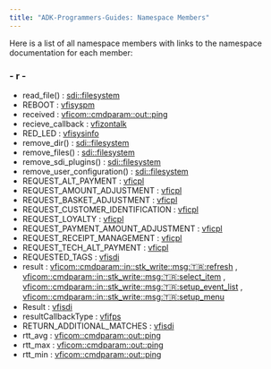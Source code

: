 ```yaml
---
title: "ADK-Programmers-Guides: Namespace Members"
---
```


Here is a list of all namespace members with links to the namespace documentation for each member:

### - r -

- read_file() : <a href="namespacesdi_1_1filesystem.md#a141d15606acd013831d2e4ead7765ab5">sdi::filesystem</a>
- REBOOT : <a href="namespacevfisyspm.md#ad6865f9a76c1985e26c2e86719fc674aa054795c72261d4d92e885ac46296a18e">vfisyspm</a>
- received : <a href="namespacevficom_1_1cmdparam_1_1out_1_1ping.md#a9e0df6765a477857c7df53d5769c7eca">vficom::cmdparam::out::ping</a>
- recieve_callback : <a href="namespacevfizontalk.md#acd26f94f8d6f0a69f2a7a19bbd0f7ae2">vfizontalk</a>
- RED_LED : <a href="namespacevfisysinfo.md#ab6831a7d06c0a2bc69f9b024f6445a80aedcf3ad9edba345343e3d99b9d27d5a9">vfisysinfo</a>
- remove_dir() : <a href="namespacesdi_1_1filesystem.md#add3a308833cddc7775215c8fc3d1d608">sdi::filesystem</a>
- remove_files() : <a href="namespacesdi_1_1filesystem.md#a95279759f98284266e220092cbb51508">sdi::filesystem</a>
- remove_sdi_plugins() : <a href="namespacesdi_1_1filesystem.md#ac42ad54eda4b15aa9d9f2d7bda4a55a5">sdi::filesystem</a>
- remove_user_configuration() : <a href="namespacesdi_1_1filesystem.md#abfc178565b6c9e326831f7ef51646744">sdi::filesystem</a>
- REQUEST_ALT_PAYMENT : <a href="namespacevficpl.md#aba55b083790f62440bcff1c23bbe2f12ac989d77f634b4dd93e6d44247c5622ef">vficpl</a>
- REQUEST_AMOUNT_ADJUSTMENT : <a href="namespacevficpl.md#aba55b083790f62440bcff1c23bbe2f12afac0fd439ec03b243778d1bbeac5cf40">vficpl</a>
- REQUEST_BASKET_ADJUSTMENT : <a href="namespacevficpl.md#aba55b083790f62440bcff1c23bbe2f12a40c848eab70a77518353ba8f697b8651">vficpl</a>
- REQUEST_CUSTOMER_IDENTIFICATION : <a href="namespacevficpl.md#aba55b083790f62440bcff1c23bbe2f12a28ad135ffa26cbc612ad6b5a67f35738">vficpl</a>
- REQUEST_LOYALTY : <a href="namespacevficpl.md#aba55b083790f62440bcff1c23bbe2f12ae3f457de903c658874e4ec13451edbd0">vficpl</a>
- REQUEST_PAYMENT_AMOUNT_ADJUSTMENT : <a href="namespacevficpl.md#aba55b083790f62440bcff1c23bbe2f12ada0fd4652c9773c4af9c1b7cc4fed3bf">vficpl</a>
- REQUEST_RECEIPT_MANAGEMENT : <a href="namespacevficpl.md#aba55b083790f62440bcff1c23bbe2f12a88b00393e9ec643b54ac79d79c98b079">vficpl</a>
- REQUEST_TECH_ALT_PAYMENT : <a href="namespacevficpl.md#aba55b083790f62440bcff1c23bbe2f12a4061e229a1817948456ed525133e97a8">vficpl</a>
- REQUESTED_TAGS : <a href="namespacevfisdi.md#ac9842112c341daedac40f79bbfdd65a4af27fdaf235c6c70702f543baebedce4d">vfisdi</a>
- result : <a href="namespacevficom_1_1cmdparam_1_1in_1_1stk__write_1_1msg_1_1tr_1_1refresh.md#a625b9748e49ec8ee41ab3546a32415c0">vficom::cmdparam::in::stk_write::msg::tr::refresh</a> , <a href="namespacevficom_1_1cmdparam_1_1in_1_1stk__write_1_1msg_1_1tr_1_1select__item.md#a625b9748e49ec8ee41ab3546a32415c0">vficom::cmdparam::in::stk_write::msg::tr::select_item</a> , <a href="namespacevficom_1_1cmdparam_1_1in_1_1stk__write_1_1msg_1_1tr_1_1setup__event__list.md#a625b9748e49ec8ee41ab3546a32415c0">vficom::cmdparam::in::stk_write::msg::tr::setup_event_list</a> , <a href="namespacevficom_1_1cmdparam_1_1in_1_1stk__write_1_1msg_1_1tr_1_1setup__menu.md#a625b9748e49ec8ee41ab3546a32415c0">vficom::cmdparam::in::stk_write::msg::tr::setup_menu</a>
- Result : <a href="namespacevfisdi.md#a28287671eaf7406afd604bd055ba4066">vfisdi</a>
- resultCallbackType : <a href="namespacevfifps.md#a1533c279c5718316ff33db1874a98c2e">vfifps</a>
- RETURN_ADDITIONAL_MATCHES : <a href="namespacevfisdi.md#ac9842112c341daedac40f79bbfdd65a4a67d46e406e80afb971924e34a9cdfc12">vfisdi</a>
- rtt_avg : <a href="namespacevficom_1_1cmdparam_1_1out_1_1ping.md#afae7571306924c4632e2dae0970b2bd3">vficom::cmdparam::out::ping</a>
- rtt_max : <a href="namespacevficom_1_1cmdparam_1_1out_1_1ping.md#a4babea03335004ab9a21c5588e849af4">vficom::cmdparam::out::ping</a>
- rtt_min : <a href="namespacevficom_1_1cmdparam_1_1out_1_1ping.md#af8f0e2d098b1678a47d88a4960f4a4ca">vficom::cmdparam::out::ping</a>
